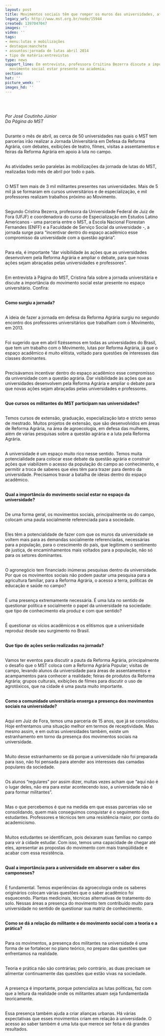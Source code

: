 ```yaml
---
layout: post
title: Movimentos sociais têm que romper os muros das universidades, afirma professora
legacy_url: http://www.mst.org.br/node/15944
created: 1397047047
images: ''
video: ''
tags:
- menu:lutas e mobilizações
- destaque:manchete
- assuntos:jornada de lutas abril 2014
- tipo de matéria:entrevistas
type: news
support_line: Em entrevista, professora Crsitina Bezerra discute a importância do
  movimento social estar presente na academia.
section: 
hat: ''
picture_week: ''
images_hd: ''
---
```

<p>&nbsp;</p><p><br><em>Por José Coutinho Júnior<br>Da Página do MST<br><br type="_moz"></em></p><p>Durante o mês de abril, as cerca de 50 universidades nas quais o MST tem parcerias irão realizar a Jornada Universitária em Defesa da Reforma Agrária, com debates, exibições de teatro, filmes, visitas a assentamentos e feiras da Reforma Agrária em apoio à luta no campo.</p><p><br>As atividades serão paralelas às mobilizações da jornada de lutas do MST, realizadas todo mês de abril por todo o país.&nbsp;</p><p><br>O MST tem mais de 3 mil militantes presentes nas universidades. Mais de 5 mil já se formaram em cursos universitários e de especialização, e mil professores realizam trabalhos próximo ao Movimento.</p><p><br>Segundo Cristina Bezerra, professora da Universidade Federal de Juiz de Fora (UFJF) e coordenadora do curso de Especialização em Estudos Latino Americanos - uma parceria entre o MST, a Escola Nacional Florestan Fernandes (ENFF) e a Faculdade de Serviço Social da universidade -, a jornada surge para “incentivar dentro do espaço acadêmico esse compromisso da universidade com a questão agrária”.&nbsp;</p><p><br>Para ela, é importante “dar visibilidade às ações que as universidades desenvolvem pela Reforma Agrária e ampliar o debate, para que novas ações sejam abraçadas pelas universidades e professores”.</p><p><br>Em entrevista à Página do MST, Cristina fala sobre a jornada universitária e discute a importância do movimento social estar presente no espaço universitário. Confira:</p><p><br><strong>Como surgiu a jornada?</strong></p><p><br>A ideia de fazer a jornada em defesa da Reforma Agrária surgiu no segundo encontro dos professores universitários que trabalham com o Movimento, em 2013.&nbsp;</p><p><br>Foi sugerido que em abril fizéssemos em todas as universidades do Brasil, que tem um trabalho com o Movimento, lutas por Reforma Agrária, já que o espaço acadêmico é muito elitista, voltado para questões de interesses das classes dominantes.</p><p><br>Precisávamos incentivar dentro do espaço acadêmico esse compromisso da universidade com a questão agrária. Dar visibilidade às ações que as universidades desenvolvem pela Reforma Agrária e ampliar o debate para que novas ações sejam abraçadas pelas universidades e professores.&nbsp;</p><p><br><strong>Que cursos os militantes do MST participam nas universidades?</strong></p><p><br>Temos cursos de extensão, graduação, especialização lato e stricto senso de mestrado. Muitos projetos de extensão, que são desenvolvidos em áreas de Reforma Agrária, na área de agroecologia, em defesa das mulheres, além de várias pesquisas sobre a questão agrária e a luta pela Reforma Agrária.&nbsp;</p><p><br>A universidade é um espaço muito rico nesse sentido. Temos muita potencialidade para colocar esse debate da questão agrária e construir ações que viabilizem o acesso da população do campo ao conhecimento, e permitir a troca de saberes que eles têm para trazer para dentro da universidade. Precisamos travar a batalha de ideias dentro do espaço acadêmico.</p><p><br><strong>Qual a importância do movimento social estar no espaço da universidade?</strong></p><p><br>De uma forma geral, os movimentos sociais, principalmente os do campo, colocam uma pauta socialmente referenciada para a sociedade.&nbsp;</p><p><br>Eles têm a potencialidade de fazer com que os muros da universidade se voltem mais para as demandas socialmente referenciadas, necessárias para a população, para o crescimento do país, que legitimem o sentimento de justiça, de encaminhamentos mais voltados para a população, não só para os setores dominantes.</p><p><br>O agronegócio tem financiado inúmeras pesquisas dentro da universidade. Por que os movimentos sociais não podem pautar uma pesquisa para a agricultura familiar, para a Reforma Agrária, o acesso a terra, políticas de educação e saúde no campo?</p><p><br>É uma presença extremamente necessária. É uma luta no sentido de questionar política e socialmente o papel da universidade na sociedade: que tipo de conhecimento ela produz e com que sentido?</p><p><br>É questionar os vícios acadêmicos e os elitismos que a universidade reproduz desde seu surgimento no Brasil.</p><p><br><strong>Que tipo de ações serão realizadas na jornada?</strong></p><p><br>Vamos ter eventos para discutir a pauta da Reforma Agrária, principalmente o desafio que o MST coloca com a Reforma Agrária Popular; visitas de campo, levando alunos da universidade para áreas de assentamentos e acampamentos para conhecer a realidade; feiras de produtos da Reforma Agrária; grupos culturais, exibições de filmes para discutir o uso de agrotóxicos, que na cidade é uma pauta muito importante.&nbsp;</p><p><br><strong>Como a comunidade universitária enxerga a presença dos movimentos sociais na universidade?&nbsp;</strong></p><p><br>Aqui em Juiz de Fora, temos uma parceria de 15 anos, que já se consolidou. Hoje enfrentamos uma situação melhor em termos de receptividade. Mas mesmo assim, e em outras universidades também, existe um estranhamento em torno da presença dos movimentos sociais na universidade.&nbsp;</p><p><br>Muito desse estranhamento se dá porque a universidade não foi preparada para isso, não foi pensada para atender aos interesses das camadas populares da sociedade.&nbsp;</p><p><br>Os alunos “regulares” por assim dizer, muitas vezes acham que “aqui não é o lugar deles, não era para estar acontecendo isso, a universidade não é para formar militantes”.</p><p><br>Mas o que percebemos é que na medida em que essas parcerias vão se consolidando, quem mais conseguimos conquistar é o seguimento dos estudantes. Professores e técnicos tem uma resistência maior, por conta do academicismo.</p><p><br>Muitos estudantes se identificam, pois deixaram suas famílias no campo para vir à cidade estudar. Com isso, temos uma capacidade de chegar até eles, apresentar as propostas do movimento com mais tranqüilidade e acabar com essa resistência.</p><p><br><strong>Qual a importância para a universidade em absorver o saber dos camponeses?</strong></p><p><br>É fundamental. Temos experiências da agroecologia onde os saberes originários colocam várias questões que o saber acadêmico foi esquecendo. Plantas medicinais, técnicas alternativas de tratamento do solo. Nessas áreas a presença do movimento tem contribuído muito para universidade no sentido de questionar sua matriz de conhecimento.</p><p><br><strong>Como se dá a relação do militante e do movimento social com a teoria e a prática?</strong></p><p><br>Para os movimentos, a presença dos militantes na universidade é uma forma de se fortalecer no plano teórico, no preparo das questões que enfrentamos na realidade.&nbsp;</p><p><br>Teoria e prática não são contrárias; pelo contrário, as duas precisam se alimentar continuamente das questões que estão vivas na sociedade.&nbsp;</p><p><br>A presença é importante, porque potencializa as lutas políticas, faz com que a leitura da realidade onde os militantes atuam seja fundamentada teoricamente.</p><p><br>Essa presença também ajuda a criar alianças urbanas. Há várias expectativas que esses movimentos criam em relação à universidade. O acesso ao saber também é uma luta que merece ser feita e dá grandes resultados.&nbsp;</p><div>&nbsp;</div>
